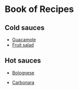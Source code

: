 # Book of Recipes

## Cold sauces
* [Guacamole](guacamole.md)
* [Fruit salad](fruit_salad.md)

## Hot sauces




* [Bolognese](Bolognese.md)


* [Carbonara](Carbonara.md)



